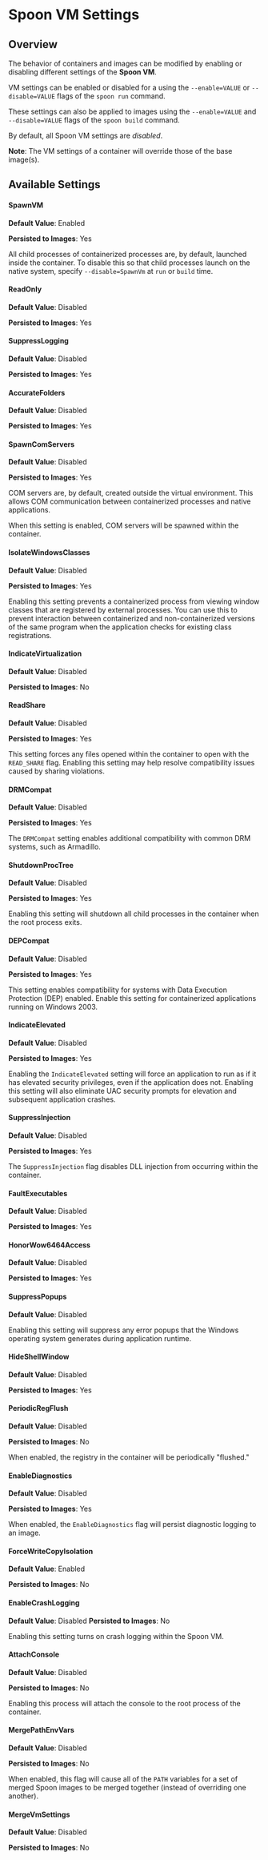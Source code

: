 # Spoon VM Settings

## Overview

The behavior of containers and images can be modified by enabling or disabling different settings of the **Spoon VM**. 

VM settings can be enabled or disabled for a using the `--enable=VALUE` or `--disable=VALUE` flags of the `spoon run` command. 

These settings can also be applied to images using the `--enable=VALUE` and `--disable=VALUE` flags of the `spoon build` command. 

By default, all Spoon VM settings are *disabled*. 

**Note**: The VM settings of a container will override those of the base image(s). 

## Available Settings

#### SpawnVM

**Default Value**: Enabled

**Persisted to Images**: Yes

All child processes of containerized processes are, by default, launched inside the container. To disable this so that child processes launch on the native system, specify `--disable=SpawnVm` at `run` or `build` time. 

#### ReadOnly

**Default Value**: Disabled

**Persisted to Images**: Yes

#### SuppressLogging

**Default Value**: Disabled

**Persisted to Images**: Yes

#### AccurateFolders

**Default Value**: Disabled

**Persisted to Images**: Yes

#### SpawnComServers

**Default Value**: Disabled

**Persisted to Images**: Yes

COM servers are, by default, created outside the virtual environment. This allows COM communication between containerized processes and native applications. 

When this setting is enabled, COM servers will be spawned within the container. 

#### IsolateWindowsClasses

**Default Value**: Disabled

**Persisted to Images**: Yes

Enabling this setting prevents a containerized process from viewing window classes that are registered by external processes. You can use this to prevent interaction between containerized and non-containerized versions of the same program when the application checks for existing class registrations. 

#### IndicateVirtualization

**Default Value**: Disabled

**Persisted to Images**: No

#### ReadShare

**Default Value**: Disabled

**Persisted to Images**: Yes

This setting forces any files opened within the container to open with the `READ_SHARE` flag. Enabling this setting may help resolve compatibility issues caused by sharing violations. 

#### DRMCompat

**Default Value**: Disabled

**Persisted to Images**: Yes

The `DRMCompat` setting enables additional compatibility with common DRM systems, such as Armadillo. 

#### ShutdownProcTree

**Default Value**: Disabled

**Persisted to Images**: Yes

Enabling this setting will shutdown all child processes in the container when the root process exits. 

#### DEPCompat

**Default Value**: Disabled

**Persisted to Images**: Yes

This setting enables compatibility for systems with Data Execution Protection (DEP) enabled. Enable this setting for containerized applications running on Windows 2003. 

#### IndicateElevated

**Default Value**: Disabled

**Persisted to Images**: Yes

Enabling the `IndicateElevated` setting will force an application to run as if it has elevated security privileges, even if the application does not. Enabling this setting will also eliminate UAC security prompts for elevation and subsequent application crashes. 

#### SuppressInjection

**Default Value**: Disabled

**Persisted to Images**: Yes

The `SuppressInjection` flag disables DLL injection from occurring within the container. 

#### FaultExecutables

**Default Value**: Disabled

**Persisted to Images**: Yes

#### HonorWow6464Access

**Default Value**: Disabled

**Persisted to Images**: Yes

#### SuppressPopups

**Default Value**: Disabled

Enabling this setting will suppress any error popups that the Windows operating system generates during application runtime. 

#### HideShellWindow

**Default Value**: Disabled

**Persisted to Images**: Yes



#### PeriodicRegFlush

**Default Value**: Disabled

**Persisted to Images**: No

When enabled, the registry in the container will be periodically "flushed." 

#### EnableDiagnostics

**Default Value**: Disabled

**Persisted to Images**: Yes

When enabled, the `EnableDiagnostics` flag will persist diagnostic logging to an image. 

#### ForceWriteCopyIsolation

**Default Value**: Enabled

**Persisted to Images**: No

  

#### EnableCrashLogging

**Default Value**: Disabled
**Persisted to Images**: No

Enabling this setting turns on crash logging within the Spoon VM. 

#### AttachConsole

**Default Value**: Disabled

**Persisted to Images**: No

Enabling this process will attach the console to the root process of the container. 

#### MergePathEnvVars

**Default Value**: Disabled

**Persisted to Images**: No

When enabled, this flag will cause all of the `PATH` variables for a set of merged Spoon images to be merged together (instead of overriding one another). 

#### MergeVmSettings

**Default Value**: Disabled

**Persisted to Images**: No